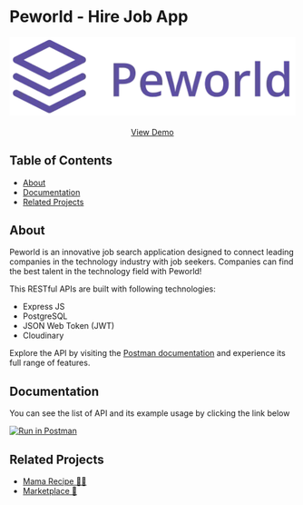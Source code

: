 # Peworld - Hire Job App

<div align="center">
  <img src="./assets/peworld-logo-purple.webp">
  <br>
  <br>
  <a href="https://github.com/wafash08/fwgo-peworld">View Demo</a>
</div>

## Table of Contents

- [About](#about)
- [Documentation](#documentation)
- [Related Projects](#related-projects)

## About

Peworld is an innovative job search application designed to connect leading companies in the technology industry with job seekers. Companies can find the best talent in the technology field with Peworld!

This RESTful APIs are built with following technologies:

- Express JS
- PostgreSQL
- JSON Web Token (JWT)
- Cloudinary

Explore the API by visiting the [Postman documentation](https://documenter.getpostman.com/view/7675329/2s9YysDhDY) and experience its full range of features.

## Documentation

You can see the list of API and its example usage by clicking the link below

[![Run in Postman](https://run.pstmn.io/button.svg)](https://documenter.getpostman.com/view/31330000/2sA3QniuZG)

## Related Projects

- [Mama Recipe 🧑‍🍳](https://github.com/wafash08/mama-recipe-be)
- [Marketplace 🛒](https://github.com/wafash08/fwgo-marketplace)

